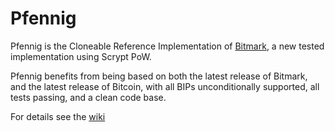 # Pfennig

Pfennig is the Cloneable Reference Implementation of [Bitmark](/project-bitmark/bitmark), a new tested implementation using Scrypt PoW.

Pfennig benefits from being based on both the latest release of Bitmark, and the latest release of Bitcoin, with all BIPs unconditionally supported, all tests passing, and a clean code base.

For details see the [wiki](wiki)
